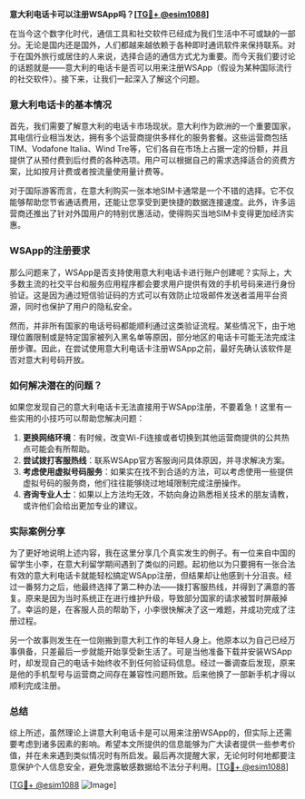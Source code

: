 **意大利电话卡可以注册WSApp吗？[[TG💪+ @esim1088](https://t.me/s/esim1088)]**

在当今这个数字化时代，通信工具和社交软件已经成为我们生活中不可或缺的一部分。无论是国内还是国外，人们都越来越依赖于各种即时通讯软件来保持联系。对于在国外旅行或居住的人来说，选择合适的通信方式尤为重要。而今天我们要讨论的话题就是——意大利的电话卡是否可以用来注册WSApp（假设为某种国际流行的社交软件）。接下来，让我们一起深入了解这个问题。

### 意大利电话卡的基本情况

首先，我们需要了解意大利的电话卡市场现状。意大利作为欧洲的一个重要国家，其电信行业相当发达，拥有多个运营商提供多样化的服务套餐。这些运营商包括TIM、Vodafone Italia、Wind Tre等，它们各自在市场上占据一定的份额，并且提供了从预付费到后付费的各种选项。用户可以根据自己的需求选择适合的资费方案，比如按月计费或者按流量使用量计费等。

对于国际游客而言，在意大利购买一张本地SIM卡通常是一个不错的选择。它不仅能够帮助您节省通话费用，还能让您享受到更快捷的数据连接速度。此外，许多运营商还推出了针对外国用户的特别优惠活动，使得购买当地SIM卡变得更加经济实惠。

### WSApp的注册要求

那么问题来了，WSApp是否支持使用意大利电话卡进行账户创建呢？实际上，大多数主流的社交平台和服务应用程序都会要求用户提供有效的手机号码来进行身份验证。这是因为通过短信验证码的方式可以有效防止垃圾邮件发送者滥用平台资源，同时也保护了用户的隐私安全。

然而，并非所有国家的电话号码都能顺利通过这类验证流程。某些情况下，由于地理位置限制或是特定国家被列入黑名单等原因，部分地区的电话卡可能无法完成注册步骤。因此，在尝试使用意大利电话卡注册WSApp之前，最好先确认该软件是否对意大利号码开放。

### 如何解决潜在的问题？

如果您发现自己的意大利电话卡无法直接用于WSApp注册，不要着急！这里有一些实用的小技巧可以帮助您解决问题：

1. **更换网络环境**：有时候，改变Wi-Fi连接或者切换到其他运营商提供的公共热点可能会有所帮助。
2. **尝试拨打客服热线**：联系WSApp官方客服询问具体原因，并寻求解决方案。
3. **考虑使用虚拟号码服务**：如果实在找不到合适的方法，可以考虑使用一些提供虚拟号码的服务商，他们往往能够绕过地域限制完成注册操作。
4. **咨询专业人士**：如果以上方法均无效，不妨向身边熟悉相关技术的朋友请教，或许他们会给出更加专业的建议。

### 实际案例分享

为了更好地说明上述内容，我在这里分享几个真实发生的例子。有一位来自中国的留学生小李，在意大利留学期间遇到了类似的问题。起初他以为只要拥有一张合法有效的意大利电话卡就能轻松搞定WSApp注册，但结果却让他感到十分沮丧。经过一番努力之后，他最终选择了第二种办法——拨打客服热线，并得到了满意的答复。原来是因为当时系统正在进行维护升级，导致部分国家的请求被暂时屏蔽掉了。幸运的是，在客服人员的帮助下，小李很快解决了这一难题，并成功完成了注册过程。

另一个故事则发生在一位刚搬到意大利工作的年轻人身上。他原本以为自己已经万事俱备，只差最后一步就能开始享受新生活了。可是当他准备下载并安装WSApp时，却发现自己的电话卡始终收不到任何验证码信息。经过一番调查后发现，原来是他的手机型号与运营商之间存在兼容性问题所致。后来他换了一部新手机才得以顺利完成注册。

### 总结

综上所述，虽然理论上讲意大利电话卡是可以用来注册WSApp的，但实际上还需要考虑到诸多因素的影响。希望本文所提供的信息能够为广大读者提供一些参考价值，并在未来遇到类似情况时有所启发。最后再次提醒大家，无论何时何地都要注意保护个人信息安全，避免泄露敏感数据给不法分子利用。[[TG💪+ @esim1088](https://t.me/s/esim1088)] 

[[TG💪+ @esim1088](https://t.me/s/esim1088) ![Image](https://i.postimg.cc/4NQfJmqS/Snipaste-2025-05-13-00-14-12.png)]